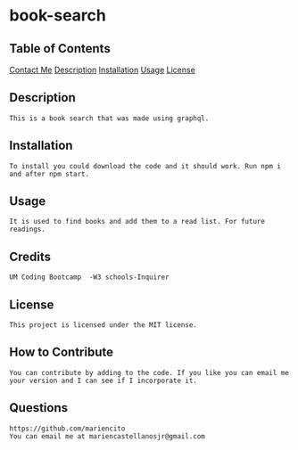 # book-search

## Table of Contents
[Contact Me](#questions)
[Description](#description)
[Installation](#installation)
[Usage](#usage)
[License](#license)


## Description
    This is a book search that was made using graphql.
## Installation
    To install you could download the code and it should work. Run npm i and after npm start. 
## Usage
    It is used to find books and add them to a read list. For future readings.
## Credits
    UM Coding Bootcamp	-W3 schools-Inquirer
## License
    This project is licensed under the MIT license.
## How to Contribute
    You can contribute by adding to the code. If you like you can email me your version and I can see if I incorporate it.
## Questions
    https://github.com/mariencito
    You can email me at mariencastellanosjr@gmail.com
    
    